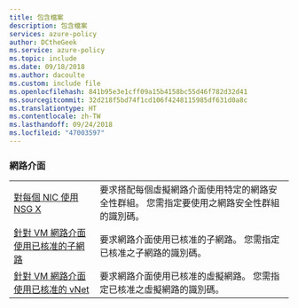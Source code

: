 ```yaml
---
title: 包含檔案
description: 包含檔案
services: azure-policy
author: DCtheGeek
ms.service: azure-policy
ms.topic: include
ms.date: 09/18/2018
ms.author: dacoulte
ms.custom: include file
ms.openlocfilehash: 841b95e3e1cff09a15b4158bc55d46f782d32d41
ms.sourcegitcommit: 32d218f5bd74f1cd106f4248115985df631d0a8c
ms.translationtype: HT
ms.contentlocale: zh-TW
ms.lasthandoff: 09/24/2018
ms.locfileid: "47003597"
---
```

### <a name="network-interfaces"></a>網路介面

|  |  |
|---------|---------|
| [對每個 NIC 使用 NSG X](../articles/governance/policy/samples/nsg-on-nic.md) | 要求搭配每個虛擬網路介面使用特定的網路安全性群組。 您需指定要使用之網路安全性群組的識別碼。 |
| [針對 VM 網路介面使用已核准的子網路](../articles/governance/policy/samples/use-approved-subnet-vm-nics.md) | 要求網路介面使用已核准的子網路。 您需指定已核准之子網路的識別碼。 |
| [針對 VM 網路介面使用已核准的 vNet](../articles/governance/policy/samples/use-approved-vnet-vm-nics.md) | 要求網路介面使用已核准的虛擬網路。 您需指定已核准之虛擬網路的識別碼。 |